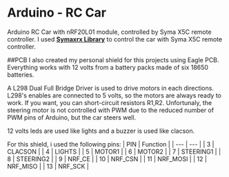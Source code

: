 # Arduino - RC Car
Arduino RC Car with nRF20L01 module, controlled by Syma X5C remote controller.
I used **[Symaxrx Library](https://github.com/Suxsem/symaxrx)** to control the car with Syma X5C remote controller.

##PCB
I also created my personal shield for this projects using Eagle PCB.
Everything works with 12 volts from a battery packs made of six 18650 batteries.

A L298 Dual Full Bridge Driver is used to drive motors in each directions.
L298's enables are connected to 5 volts, so the motors are always ready to work.
If you want, you can short-circuit resistors R1,R2.
Unfortunaly, the steering motor is not controlled with PWM due to the reduced number of PWM pins of Arduino, but the car steers well.

12 volts leds are used like lights and a buzzer is used like clacson.

For this shield, i used the following pins:
| PIN | Function |
| --- | --- |
| 3 | CLACSON |
| 4 | LIGHTS |
| 5 | MOTOR1 |
| 6 | MOTOR2 |
| 7 | STEERING1 |
| 8 | STEERING2 |
| 9 | NRF_CE |
| 10 | NRF_CSN |
| 11 | NRF_MOSI |
| 12 | NRF_MISO |
| 13 | NRF_SCK |
